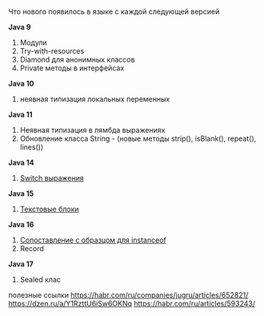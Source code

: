 Что нового появилось в языке с каждой следующей версией

**Java 9**

1. Модули
2. Try-with-resources
3. Diamond для анонимных классов
4. Private методы в интерфейсах

**Java 10**

1. неявная типизация локальных переменных

**Java 11**

1. Неявная типизация в лямбда выражениях
2. Обновление класса String - (новые методы strip(), isBlank(), repeat(), lines())

**Java 14**

1. [Switch выражения](/docs/switch)

**Java 15**

1. [Текстовые блоки](/docs/textBloks)

**Java 16**

1. [Сопоставление с образцом для instanceof](/docs/instanceof)
2. Record

**Java 17**

1. Sealed клас

полезные ссылки
https://habr.com/ru/companies/jugru/articles/652821/
https://dzen.ru/a/Y1RzttU6iSw6OKNq
https://habr.com/ru/articles/593243/

